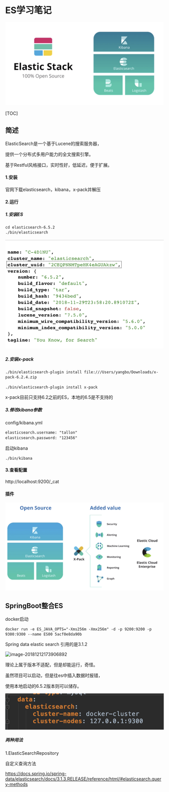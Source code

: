 # ES学习笔记

![image-20181211232012534](https://github.com/MrTallon/Mind-Palace/blob/master/img/es01.png?raw=true)

[TOC]



## 简述

ElasticSearch是一个基于Lucene的搜索服务器，

提供一个分布式多用户能力的全文搜索引擎。

基于Restful风格接口，实时性好，低延迟，便于扩展。





#### 1.安装

官网下载elasticsearch，kibana，x-pack并解压

#### 2.运行

##### 1.安装ES

```
cd elasticsearch-6.5.2 
./bin/elasticsearch
```

![image-20181212120442869](https://github.com/MrTallon/Mind-Palace/blob/master/img/es02.png?raw=true)

##### 2.安装x-pack

```
./bin/elasticsearch-plugin install file:///Users/yangbo/Downloads/x-pack-6.2.4.zip 

./bin/elasticsearch-plugin install x-pack
```

x-pack目前只支持6.2之前的ES，本地的6.5是不支持的

##### 3.修改kibana参数

config/kibana.yml

```xml
elasticsearch.username: "tallon"
elasticsearch.password: "123456"
```

启动kibana

```
./bin/kibana
```



#### 3.查看配置

http://localhost:9200/_cat













#### 插件

![image-20181211232819413](https://github.com/MrTallon/Mind-Palace/blob/master/img/es03.png?raw=true)













## SpringBoot整合ES

docker启动

```
docker run -e ES_JAVA_OPTS="-Xms256m -Xmx256m" -d -p 9200:9200 -p 9300:9300 --name ES00 5acf0e8da90b
```

Spring data elastic search 引用的是3.1.2

![image-20181212173906892](/Users/yangbo/Library/Application%20Support/typora-user-images/image-20181212173906892.png)

理论上属于版本不适配，但是却能运行，奇怪。

虽然项目可以启动，但是往es中插入数据时报错，

使用本地启动的6.5.2版本则可以储存。



![image-20181213124746528](https://github.com/MrTallon/Mind-Palace/blob/master/img/es04.png?raw=true)

##### 两种用法

1.ElasticSearchRepository

自定义查询方法

https://docs.spring.io/spring-data/elasticsearch/docs/3.1.3.RELEASE/reference/html/#elasticsearch.query-methods